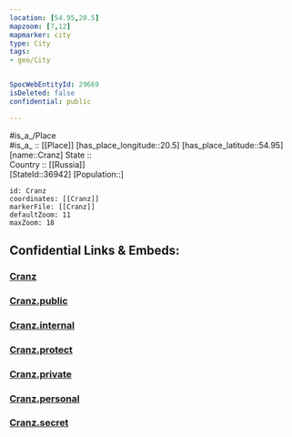```yaml
---
location: [54.95,20.5] 
mapzoom: [7,12] 
mapmarker: city 
type: City
tags:
- geo/City


SpocWebEntityId: 29669
isDeleted: false
confidential: public

---
```

#is_a_/Place  
#is_a_ :: [[Place]] 
[has_place_longitude::20.5] 
[has_place_latitude::54.95] 
[name::Cranz] 
State ::  
Country :: [[Russia]]  
[StateId::36942] 
[Population::] 



```leaflet
id: Cranz
coordinates: [[Cranz]] 
markerFile: [[Cranz]] 
defaultZoom: 11 
maxZoom: 18
```


## Confidential Links & Embeds: 

### [Cranz](/_Standards/Earth/Continent/Europe/Europe~East/Russia/Russia~NorthWest/Kaliningrad~Oblast/City/Cranz.md) 

### [Cranz.public](/_public/Earth/Continent/Europe/Europe~East/Russia/Russia~NorthWest/Kaliningrad~Oblast/City/Cranz.public.md) 

### [Cranz.internal](/_internal/Earth/Continent/Europe/Europe~East/Russia/Russia~NorthWest/Kaliningrad~Oblast/City/Cranz.internal.md) 

### [Cranz.protect](/_protect/Earth/Continent/Europe/Europe~East/Russia/Russia~NorthWest/Kaliningrad~Oblast/City/Cranz.protect.md) 

### [Cranz.private](/_private/Earth/Continent/Europe/Europe~East/Russia/Russia~NorthWest/Kaliningrad~Oblast/City/Cranz.private.md) 

### [Cranz.personal](/_personal/Earth/Continent/Europe/Europe~East/Russia/Russia~NorthWest/Kaliningrad~Oblast/City/Cranz.personal.md) 

### [Cranz.secret](/_secret/Earth/Continent/Europe/Europe~East/Russia/Russia~NorthWest/Kaliningrad~Oblast/City/Cranz.secret.md)

